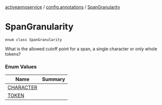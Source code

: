 [activeannoservice](../../index.md) / [config.annotations](../index.md) / [SpanGranularity](./index.md)

# SpanGranularity

`enum class SpanGranularity`

What is the allowed cutoff point for a span, a single character or only whole tokens?

### Enum Values

| Name | Summary |
|---|---|
| [CHARACTER](-c-h-a-r-a-c-t-e-r.md) |  |
| [TOKEN](-t-o-k-e-n.md) |  |
